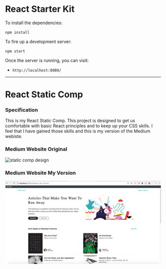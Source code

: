 

# React Starter Kit

To install the dependencies:

```
npm install
```

To fire up a development server:

```
npm start
```

Once the server is running, you can visit:

* `http://localhost:8080/`

--------------------------------

# React Static Comp

### Specification
This is my React Static Comp. This project is designed to get us comfortable with basic React principles and to keep up your CSS skills. I feel that I have gained those skills and this is my version of the Medium webiste.

### Medium Website Original
![static comp design](https://i.imgur.com/8eQr70q.png)

### Medium Website My Version
![static comp design](./public/screenshot.png)